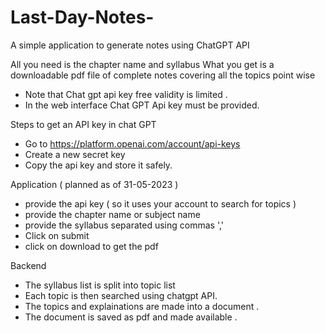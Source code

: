 # Last-Day-Notes-
A simple application to generate notes using ChatGPT API 

All you need is the chapter name and syllabus 
What you get is a downloadable pdf file of complete notes covering all the topics point wise

* Note that Chat gpt api key free validity is limited .
* In the web interface Chat GPT Api key must be provided.

Steps to get an API key in chat GPT
* Go to https://platform.openai.com/account/api-keys
* Create a new secret key 
* Copy the api key and store it safely.
    
Application ( planned as of 31-05-2023 )
 * provide the api key ( so it uses your account to search for topics )
 * provide the chapter name or subject name 
 * provide the syllabus separated using commas ','
 * Click on submit 
 * click on download to get the pdf 
    
Backend
 * The syllabus list is split into topic list 
 * Each topic is then searched using chatgpt API.
 * The topics and explainations are made into a document .
 * The document is saved as pdf and made available .

